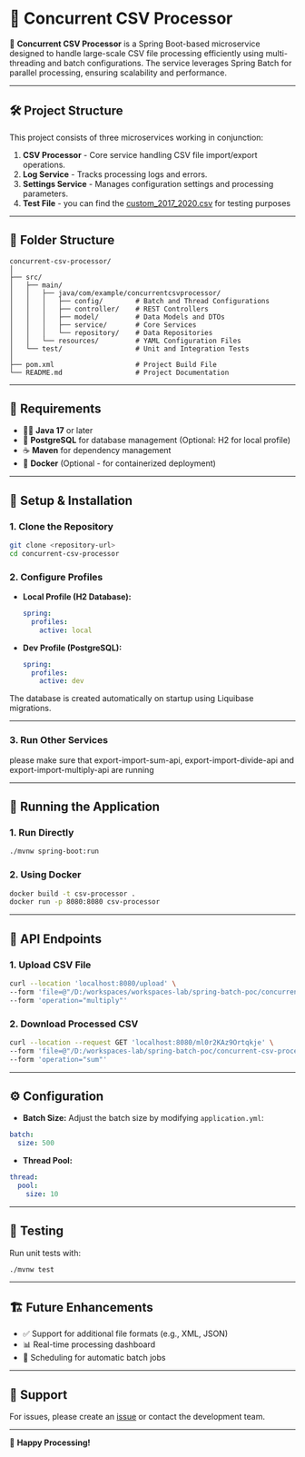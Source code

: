 # 📄 Concurrent CSV Processor

🚀 **Concurrent CSV Processor** is a Spring Boot-based microservice designed to handle large-scale CSV file processing efficiently using multi-threading and batch configurations. The service leverages Spring Batch for parallel processing, ensuring scalability and performance.

---

## 🛠️ Project Structure

This project consists of three microservices working in conjunction:

1. **CSV Processor** - Core service handling CSV file import/export operations.
2. **Log Service** - Tracks processing logs and errors.
3. **Settings Service** - Manages configuration settings and processing parameters.
4. **Test File** - you can find the [custom_2017_2020.csv](src/main/resources/custom_2017_2020.csv) for testing purposes
---

## 📂 Folder Structure
```
concurrent-csv-processor/
│
├── src/
│   ├── main/
│   │   ├── java/com/example/concurrentcsvprocessor/
│   │   │   ├── config/        # Batch and Thread Configurations
│   │   │   ├── controller/    # REST Controllers
│   │   │   ├── model/         # Data Models and DTOs
│   │   │   ├── service/       # Core Services
│   │   │   └── repository/    # Data Repositories
│   │   └── resources/         # YAML Configuration Files
│   └── test/                  # Unit and Integration Tests
│
├── pom.xml                    # Project Build File
└── README.md                  # Project Documentation
```

---

## 🚧 Requirements

- 🧑‍💻 **Java 17** or later
- 🐘 **PostgreSQL** for database management (Optional: H2 for local profile)
- ☕ **Maven** for dependency management
- 🐳 **Docker** (Optional - for containerized deployment)

---

## 🔧 Setup & Installation

### 1. Clone the Repository
```bash
git clone <repository-url>
cd concurrent-csv-processor
```

### 2. Configure Profiles
- **Local Profile (H2 Database):**
  ```yaml
  spring:
    profiles:
      active: local
  ```
- **Dev Profile (PostgreSQL):**
  ```yaml
  spring:
    profiles:
      active: dev
  ```
The database is created automatically on startup using Liquibase migrations.

---
### 3. Run Other Services

please make sure that export-import-sum-api, export-import-divide-api and export-import-multiply-api are running

---
## 🚀 Running the Application

### 1. Run Directly
```bash
./mvnw spring-boot:run
```

### 2. Using Docker
```bash
docker build -t csv-processor .
docker run -p 8080:8080 csv-processor
```

---

## 📡 API Endpoints

### 1. Upload CSV File
```bash
curl --location 'localhost:8080/upload' \
--form 'file=@"/D:/workspaces/workspaces-lab/spring-batch-poc/concurrent-csv-processor/src/main/resources/custom_2017_2020.csv"' \
--form 'operation="multiply"'
```

### 2. Download Processed CSV
```bash
curl --location --request GET 'localhost:8080/ml0r2KAz9Ortqkje' \
--form 'file=@"/D:/workspaces-lab/spring-batch-poc/concurrent-csv-processor/src/main/resources/custom_2017_2020.csv"' \
--form 'operation="sum"'
```

---

## ⚙️ Configuration

- **Batch Size:** Adjust the batch size by modifying `application.yml`:
```yaml
batch:
  size: 500
```
- **Thread Pool:**
```yaml
thread:
  pool:
    size: 10
```

---

## 🧪 Testing
Run unit tests with:
```bash
./mvnw test
```

---

## 🏗️ Future Enhancements
- ✅ Support for additional file formats (e.g., XML, JSON)
- 📊 Real-time processing dashboard
- 📅 Scheduling for automatic batch jobs

---

## 🛟 Support
For issues, please create an [issue](https://github.com/example/concurrent-csv-processor/issues) or contact the development team.

---

🎉 **Happy Processing!**

